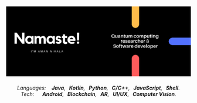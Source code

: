 

<p align="center">
    <img src="assets/namaste.png" alt="Namaste!"/>
     <h6 align="center">Languages:&nbsp &nbsp <strong>Java</strong>,<strong> &nbsp Kotlin</strong>,<strong> &nbsp Python</strong>,<strong> &nbsp C/C++</strong>,<strong> &nbsp JavaScript</strong>,<strong> &nbsp Shell</strong>.<br>Tech:&nbsp &nbsp <strong>&nbsp Android</strong>,<strong> &nbsp Blockchain</strong>,<strong> &nbsp AR</strong>,<strong> &nbsp UI/UX</strong>,<strong > &nbsp Computer Vision</strong>.</h6>
</p>



<!--
**amannirala13/amannirala13** is a ✨ _special_ ✨ repository because its `README.md` (this file) appears on your GitHub profile.

Here are some ideas to get you started:

- 🔭 I’m currently working on ...
- 🌱 I’m currently learning ...
- 👯 I’m looking to collaborate on ...
- 🤔 I’m looking for help with ...
- 💬 Ask me about ...
- 📫 How to reach me: ...
- 😄 Pronouns: ...
- ⚡ Fun fact: ...
-->
